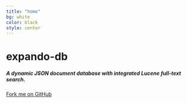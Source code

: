 ```yaml
---
title: "home"
bg: white
color: black
style: center
---
```




<span class="fa-stack subtlecircle" style="font-size:100px; background:rgba(255,166,0,0.1)">
  <i class="fa fa-circle fa-stack-2x text-white"></i>
  <i class="fa fa-database fa-stack-1x text-green"></i>
</span>

# **expando-db**

##### **A dynamic JSON document database with integrated Lucene full-text search.**

<span id="forkongithub">
  <a href="{{ site.source_link }}" class="bg-green">
    Fork me on GitHub
  </a>
</span>
